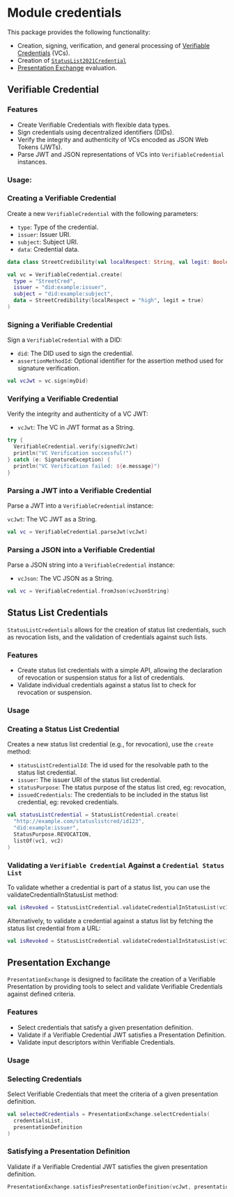 # Module credentials

This package provides the following functionality:

* Creation, signing, verification, and general processing
  of [Verifiable Credentials](https://www.w3.org/TR/vc-data-model/) (VCs).
* Creation of [`StatusList2021Credential`](https://www.w3.org/TR/vc-status-list/#statuslist2021credential)
* [Presentation Exchange](https://identity.foundation/presentation-exchange/) evaluation.

## Verifiable Credential

### Features

- Create Verifiable Credentials with flexible data types.
- Sign credentials using decentralized identifiers (DIDs).
- Verify the integrity and authenticity of VCs encoded as JSON Web Tokens (JWTs).
- Parse JWT and JSON representations of VCs into `VerifiableCredential` instances.

### Usage:

### Creating a Verifiable Credential

Create a new `VerifiableCredential` with the following parameters:

- `type`: Type of the credential.
- `issuer`: Issuer URI.
- `subject`: Subject URI.
- `data`: Credential data.

```kotlin
data class StreetCredibility(val localRespect: String, val legit: Boolean)

val vc = VerifiableCredential.create(
  type = "StreetCred",
  issuer = "did:example:issuer",
  subject = "did:example:subject",
  data = StreetCredibility(localRespect = "high", legit = true)
)
```

### Signing a Verifiable Credential

Sign a `VerifiableCredential` with a DID:

- `did`: The DID used to sign the credential.
- `assertionMethodId`: Optional identifier for the assertion method used for signature verification.

```kotlin
val vcJwt = vc.sign(myDid)
```

### Verifying a Verifiable Credential

Verify the integrity and authenticity of a VC JWT:

- `vcJwt`: The VC in JWT format as a String.

```kotlin
try {
  VerifiableCredential.verify(signedVcJwt)
  println("VC Verification successful!")
} catch (e: SignatureException) {
  println("VC Verification failed: ${e.message}")
}
```

### Parsing a JWT into a Verifiable Credential

Parse a JWT into a `VerifiableCredential` instance:

`vcJwt`: The VC JWT as a String.

```kotlin
val vc = VerifiableCredential.parseJwt(vcJwt)
```

### Parsing a JSON into a Verifiable Credential

Parse a JSON string into a `VerifiableCredential` instance:

- `vcJson`: The VC JSON as a String.

```kotlin
val vc = VerifiableCredential.fromJson(vcJsonString)
```

## Status List Credentials

`StatusListCredentials` allows for the creation of status list credentials, such as revocation lists, and the validation
of credentials against such lists.

### Features

- Create status list credentials with a simple API, allowing the declaration of revocation or suspension status for a
  list of credentials.
- Validate individual credentials against a status list to check for revocation or suspension.

### Usage

### Creating a Status List Credential

Creates a new status list credential (e.g., for revocation), use the `create` method:

- `statusListCredentialId`: The id used for the resolvable path to the status list credential.
- `issuer`: The issuer URI of the status list credential.
- `statusPurpose`: The status purpose of the status list cred, eg: revocation,
- `issuedCredentials`: The credentials to be included in the status list credential, eg: revoked credentials.

```kotlin
val statusListCredential = StatusListCredential.create(
  "http://example.com/statuslistcred/id123",
  "did:example:issuer",
  StatusPurpose.REVOCATION,
  listOf(vc1, vc2)
)
```

### Validating a `Verifiable Credential` Against a `Credential Status List`

To validate whether a credential is part of a status list, you can use the validateCredentialInStatusList method:

```kotlin
val isRevoked = StatusListCredential.validateCredentialInStatusList(vc1, statusListCredential)
```

Alternatively, to validate a credential against a status list by fetching the status list credential from a URL:

```kotlin
val isRevoked = StatusListCredential.validateCredentialInStatusList(vc1)
```

## Presentation Exchange

`PresentationExchange` is designed to facilitate the creation of a Verifiable Presentation by providing tools to select
and validate Verifiable Credentials against defined criteria.

### Features

- Select credentials that satisfy a given presentation definition.
- Validate if a Verifiable Credential JWT satisfies a Presentation Definition.
- Validate input descriptors within Verifiable Credentials.

### Usage

### Selecting Credentials

Select Verifiable Credentials that meet the criteria of a given presentation definition.

```kotlin
val selectedCredentials = PresentationExchange.selectCredentials(
  credentialsList,
  presentationDefinition
)
```

### Satisfying a Presentation Definition

Validate if a Verifiable Credential JWT satisfies the given presentation definition.

```kotlin 
PresentationExchange.satisfiesPresentationDefinition(vcJwt, presentationDefinition)
```